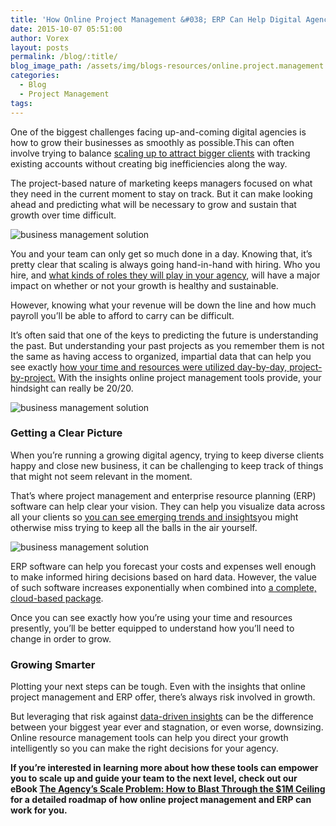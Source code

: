 ```yaml
---
title: 'How Online Project Management &#038; ERP Can Help Digital Agencies Advance Their Businesses'
date: 2015-10-07 05:51:00
author: Vorex
layout: posts
permalink: /blog/:title/
blog_image_path: /assets/img/blogs-resources/online.project.management.jpg
categories:
  - Blog
  - Project Management
tags:  
---
```



One of the biggest challenges facing up-and-coming digital agencies is how to grow their businesses as smoothly as possible.This can often involve trying to balance [scaling up to attract bigger clients](http://www.docurated.com/all-things-productivity/33-ad-agency-experts-reveal-single-biggest-mistakes-challenges-ad-agencies-face-scale) with tracking existing accounts without creating big inefficiencies along the way.

The project-based nature of marketing keeps managers focused on what they need in the current moment to stay on track. But it can make looking ahead and predicting what will be necessary to grow and sustain that growth over time difficult.

![business management solution](https://media.giphy.com/media/wWsbUPjrDS4dG/giphy.gif)

You and your team can only get so much done in a day. Knowing that, it’s pretty clear that scaling is always going hand-in-hand with hiring. Who you hire, and [what kinds of roles they will play in your agency](http://adage.com/article/digitalnext/growth-killing-digital-agencies/295441/), will have a major impact on whether or not your growth is healthy and sustainable.

However, knowing what your revenue will be down the line and how much payroll you’ll be able to afford to carry can be difficult.

It’s often said that one of the keys to predicting the future is understanding the past. But understanding your past projects as you remember them is not the same as having access to organized, impartial data that can help you see exactly [how your time and resources were utilized day-by-day, project-by-project.](http://www.vorex.com/why-erp-is-a-must-for-project-based-businesses/) With the insights online project management tools provide, your hindsight can really be 20/20.

![business management solution](http://4.bp.blogspot.com/-HCbSyZF-xic/TsKIvwti2II/AAAAAAAABsY/xdPiiV3S4i8/s1600/hindsight.jpg)

### Getting a Clear Picture

When you’re running a growing digital agency, trying to keep diverse clients happy and close new business, it can be challenging to keep track of things that might not seem relevant in the moment.

That’s where project management and enterprise resource planning (ERP) software can help clear your vision. They can help you visualize data across all your clients so [you can see emerging trends and insights](http://www.vorex.com/product/resource-allocation/)you might otherwise miss trying to keep all the balls in the air yourself.

![business management solution](https://media.giphy.com/media/14edZ6PGhzLOQ8/giphy.gif)

ERP software can help you forecast your costs and expenses well enough to make informed hiring decisions based on hard data. However, the value of such software increases exponentially when combined into [a complete, cloud-based package](http://www.forbes.com/sites/louiscolumbus/2015/01/27/five-catalysts-accelerating-cloud-erp-growth-in-2015/).

Once you can see exactly how you’re using your time and resources presently, you’ll be better equipped to understand how you’ll need to change in order to grow.

### Growing Smarter

Plotting your next steps can be tough. Even with the insights that online project management and ERP offer, there’s always risk involved in growth.

But leveraging that risk against [data-driven insights](http://www.vorex.com/5-reasons-a-project-planning-tool-can-make-the-difference-between-a-good-marketing-campaign-and-a-great-one/) can be the difference between your biggest year ever and stagnation, or even worse, downsizing. Online resource management tools can help you direct your growth intelligently so you can make the right decisions for your agency.

**If you’re interested in learning more about how these tools can empower you to scale up and guide your team to the next level, check out our eBook [The Agency’s Scale Problem: How to Blast Through the $1M Ceiling](http://vorex.hs-sites.com/agency-scale-ebook?__hstc=100746398.b2843db0333d5242d1d7cad84e1e93d1.1428948442272.1440542029299.1440784627712.71&amp;__hssc=100746398.2.1440784627712&amp;__hsfp=3983076714) for a detailed roadmap of how online project management and ERP can work for you.**
